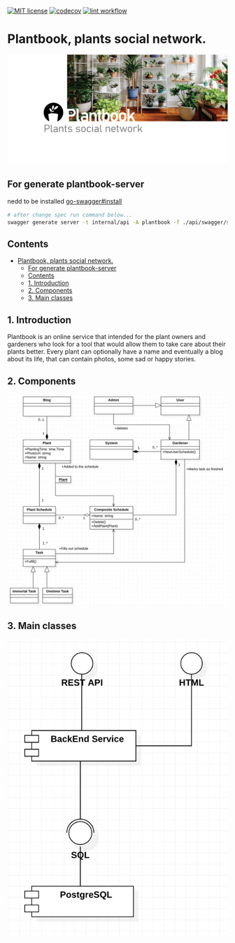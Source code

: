 [![MIT license](https://img.shields.io/badge/License-MIT-blue.svg)](https://github.com/kaatinga/plantbook/blob/main/LICENSE)
[![codecov](https://codecov.io/gh/kaatinga/plantbook/branch/main/graph/badge.svg)](https://codecov.io/gh/kaatinga/plantbook)
[![lint workflow](https://github.com/kaatinga/plantbook/actions/workflows/lint.yml/badge.svg)](https://github.com/kaatinga/plantbook/actions?query=workflow%3Agolangci-lint)

# Plantbook, plants social network.

![](assets/README_content/github_plants.png)

## For generate plantbook-server

nedd to be installed [go-swagger#install](https://goswagger.io/install.html)

```bash
# after change spec run command below...
swagger generate server -t internal/api -A plantbook -f ./api/swagger/swagger.yaml --main-package=../../../cmd/plantbook-server

```

## Contents

- [Plantbook, plants social network.](#plantbook-plants-social-network)
  - [For generate plantbook-server](#for-generate-plantbook-server)
  - [Contents](#contents)
  - [1. Introduction](#1-introduction)
  - [2. Components](#2-components)
  - [3. Main classes](#3-main-classes)

<a id=introduction>

## 1. Introduction

Plantbook is an online service that intended for the plant owners and gardeners who look for a tool that would allow
them to take care about their plants better. Every plant can optionally have a name and eventually a blog about
its life, that can contain photos, some sad or happy stories.

<a id=components>

## 2. Components

![](assets/README_content/components.png)

<a id=main-classes>

## 3. Main classes

![](assets/README_content/classes.png)


